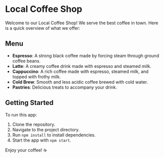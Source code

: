 # Local Coffee Shop

Welcome to our Local Coffee Shop! We serve the best coffee in town. Here is a quick overview of what we offer:

## Menu
- **Espresso**: A strong black coffee made by forcing steam through ground coffee beans.
- **Latte**: A creamy coffee drink made with espresso and steamed milk.
- **Cappuccino**: A rich coffee made with espresso, steamed milk, and topped with frothy milk.
- **Cold Brew**: Smooth and less acidic coffee brewed with cold water.
- **Pastries**: Delicious treats to accompany your drink.

## Getting Started
To run this app:
1. Clone the repository.
2. Navigate to the project directory.
3. Run `npm install` to install dependencies.
4. Start the app with `npm start`.

Enjoy your coffee! ☕